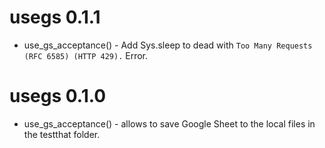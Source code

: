 # usegs 0.1.1

* use_gs_acceptance() - Add Sys.sleep to dead with `Too Many Requests (RFC 6585) (HTTP 429).` Error.

# usegs 0.1.0

* use_gs_acceptance() - allows to save Google Sheet to the local files in the testthat folder.

